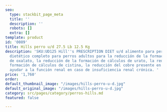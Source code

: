 ```yaml
---
seo:
  type: stackbit_page_meta
  title: ''
  description: ''
  robots: []
  extra: []
template: product
id: '0089'
title: Hills perro u/d 27.5 Lb 12.5 Kg
description: 'SKU:UD125 Hill''s PRESCRIPTION DIET u/d alimento para perros es un alimento
  dietético completo para perros adultos para la reducción de la formación de cálculos
  de oxalato, la reducción de la formación de cálculos de urato, la reducción de la
  formación de cálculos de cistina, la reducción del cobre presente en el hígado para
  ayudar a la función renal en caso de insuficiencia renal crónica. '
price: '1,760'
order: 
default_thumbnail_image: "/images/hills-perro-u-d.jpg"
default_original_image: "/images/hills-perro-u-d.jpg"
category: src/pages/category/perros-hills.md
featured: false

---
```

